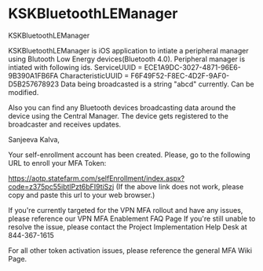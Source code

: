 KSKBluetoothLEManager
=====================

KSKBluetoothLEManager

KSKBluetoothLEManager is iOS application to intiate a peripheral manager using Blutooth Low Energy devices(Bluetooth 4.0).
Peripheral manager is intiated with following ids.
ServiceUUID = ECE1A9DC-3027-4871-96E6-9B390A1FB6FA
CharacteristicUUID = F6F49F52-F8EC-4D2F-9AF0-D5B257678923
Data being broadcasted is a string "abcd" currently. Can be modified.

Also you can find any Bluetooth devices broadcasting data around the device using the Central Manager. The device gets registered to the broadcaster and receives updates.

Sanjeeva Kalva, 

Your self-enrollment account has been created. Please, go to the following URL to enroll your MFA Token: 

https://aotp.statefarm.com/selfEnrollment/index.aspx?code=z375pc55ibtlPzt6bFI9tiSzj 
(If the above link does not work, please copy and paste this url to your web browser.) 

If you're currently targeted for the VPN MFA rollout and have any issues, please reference our VPN MFA Enablement FAQ Page 
If you're still unable to resolve the issue, please contact the Project Implementation Help Desk at 844-367-1615 

For all other token activation issues, please reference the general MFA Wiki Page.
